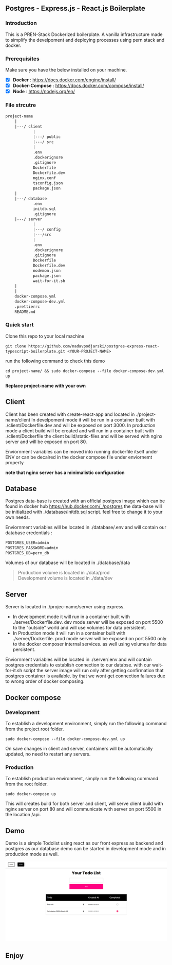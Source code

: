## Postgres - Express.js - React.js Boilerplate

### Introduction

This is a PREN-Stack Dockerized boilerplate.
A vanilla infrastructure made to simplify the develpoment and deploying processes using pern stack and docker.

### Prerequisites

Make sure you have the below installed on your machine.

- [x] **Docker** : https://docs.docker.com/engine/install/
- [x] **Docker-Compose** : https://docs.docker.com/compose/install/
- [x] **Node** : https://nodejs.org/en/

### File strcutre

```
project-name
    |
    |---/ client
            |
            |---/ public
            |---/ src
            |
            .env
            .dockerignore
            .gitignore
            Dockerfile
            Dockerfile.dev
            nginx.conf
            tsconfig.json
            package.json
    |
    |---/ database
            .env
            initdb.sql
            .gitignore
    |---/ server
            |
            |---/ config
            |---/src
            |
            .env
            .dockerignore
            .gitignore
            Dockerfile
            Dockerfile.dev
            nodemon.json
            package.json
            wait-for-it.sh
    |
    |
    docker-compose.yml
    docker-compose-dev.yml
    .prettierrc
    README.md
```

### Quick start

Clone this repo to your local machine

```
git clone https://github.com/nadavpodjarski/postgres-express-react-typescript-boilerplate.git <YOUR-PROJECT-NAME>
```

run the following command to check this demo

```
cd project-name/ && sudo docker-compose --file docker-compose-dev.yml up
```

**Replace project-name with your own**

## Client

Client has been created with create-react-app and located in ./project-name/client
In develpoment mode it will be run in a container built with ./client/Dockerfile.dev and will be exposed on port 3000.
In production mode a client build will be created and will run in a container built with ./client/Dockerfile the client build/static-files and will be served with nginx server and will be exposed on port 80.

Enviornment variables can be moved into running dockerfile itself under ENV or can be decalred in the docker compose file under enviornemt property

**note that nginx server has a minimalistic configuration**

## Database

Postgres data-base is created with an official postgres image which can be found in docker hub https://hub.docker.com/_/postgres
the data-base will be initialized with ./database/initdb.sql script. feel free to change it to your own needs.

Enviornment variables will be located in ./database/.env
and will contain our database credentials :

```
POSTGRES_USER=admin
POSTGRES_PASSWORD=admin
POSTGRES_DB=pern_db
```

Volumes of our database will be located in ./database/data

> Production volume is located in ./data/prod
> </br>
> Development volume is located in ./data/dev

## Server

Server is located in ./projec-name/server using express.

- In development mode it will run in a container built with ./server/Dockerfile.dev.
  dev mode server will be exposed on port 5500 to the "outside" world and will use volumes for data persistent.
- In Production mode it will run in a container built with ./server/Dockerfile.
  prod mode server will be exposed on port 5500 only to the docker composer internal services. as well using volumes for data persistent.

Enviornment variables will be located in ./server/.env
and will contain postgres credentials to establish connection to our databse.
with our wait-for-it.sh script the server image will run only after getting confirmation that postgres container is available.
by that we wont get connection failures due to wrong order of docker composing.

## Docker compose

### Development

To establish a development environment, simply run the following command from the project root folder.

```
sudo docker-compose --file docker-compose-dev.yml up
```

On save changes in client and server, containers will be automatically updated, no need to restart any servers.
</br>

### Production

To establish production environment, simply run the following command from the root folder.

```
sudo docker-compose up
```

This will creates build for both server and client, will serve client build with nginx server on port 80 and will communicate with server on port 5500 in the location /api.

## Demo

Demo is a simple Todolist using react as our front express as backend and postgres as our database
demo can be started in development mode and in production mode as well.

<img src="./demo1.png" style="box-shadow 0px 10px 10px rgba(0,0,0,0.3);" />

## Enjoy
